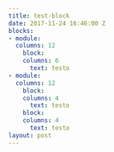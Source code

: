 ```yaml
---
title: test-block
date: 2017-11-24 16:46:00 Z
blocks:
- module:
  columns: 12
    block:
    columns: 6
      text: testo
- module:
  columns: 12
    block:
    columns: 4
      text: testo
    block:
    columns: 4
      text: testo
layout: post
---
```


